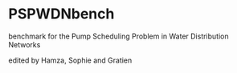 # PSPWDNbench
benchmark for the Pump Scheduling Problem in Water Distribution Networks

edited by Hamza, Sophie and Gratien
